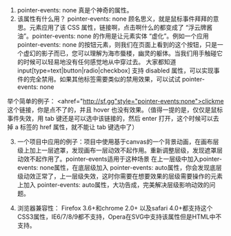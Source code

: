 1. pointer-events: none 真是个神奇的属性。
2. 该属性有什么用？
pointer-events: none 顾名思义，就是鼠标事件拜拜的意思。元素应用了该 CSS 属性，链接啊，点击啊什么的都变成了 “浮云牌酱油”。pointer-events: none 的作用是让元素实体 “虚化”。例如一个应用 pointer-events: none 的按钮元素，则我们在页面上看到的这个按钮，只是一个虚幻的影子而已，您可以理解为海市蜃楼，幽灵的躯体。当我们用手触碰它的时候可以轻易地没有任何感觉地从中穿过去。
大家都知道 input[type=text|button|radio|checkbox] 支持 disabled 属性，可以实现事件的完全禁用。如果其他标签需要类似的禁用效果，可以试试 pointer-events: none

举个简单的例子：
<ahref="http://sf.gg"style="pointer-events:none">clickme</a>
这个链接，你是点不了的，并且 hover 也没有效果。（值得一提的是，仅仅是鼠标事件失效，用 tab 键还是可以选中该链接的，然后 enter 打开，这个时候可以去掉 a 标签的 href 属性，就不能让 tab 键选中了）

3. 一个项目中应用的例子：项目中使用基于canvas的一个背景动画，在画布层级上加上一层遮罩，发现画布一层动效不起作用。重新调整层级，发现遮罩层动效不起作用了。pointer-events适用于这种场景
在上一层级中加入pointer-events: none属性，在底层级加入 pointer-events: auto属性，你会发现底层级动效正常了，上一层级失效，这时你需要在想要效果的层级需要操作的元素上加入 pointer-events: auto属性，大功告成，完美解决层级影响动效的问题。

4. 浏览器兼容性：
Firefox 3.6+和chrome 2.0+ 以及safari 4.0+都支持这个CSS3属性，IE6/7/8/9都不支持，Opera在SVG中支持该属性但是HTML中不支持。
